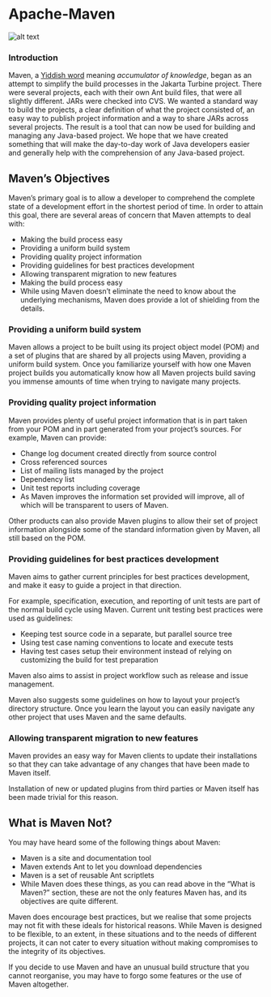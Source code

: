 # Apache-Maven

![alt text](https://upload.wikimedia.org/wikipedia/commons/thumb/0/0b/Maven_logo.svg/1280px-Maven_logo.svg.png)
### Introduction
Maven, a [Yiddish word](https://en.wikipedia.org/wiki/Maven) meaning *accumulator of knowledge*, 
began as an attempt to simplify the build processes in the Jakarta Turbine project.
There were several projects, each with their own Ant build files, that were all slightly different. 
JARs were checked into CVS. We wanted a standard way to build the projects, a clear definition of what the project consisted of,
an easy way to publish project information and a way to share JARs across several projects.
The result is a tool that can now be used for building and managing any Java-based project.
We hope that we have created something that will make the day-to-day work of Java developers easier and generally help with the 
comprehension of any Java-based project.

## Maven’s Objectives
Maven’s primary goal is to allow a developer to comprehend the complete state of a development effort in the shortest period of time. 
In order to attain this goal, there are several areas of concern that Maven attempts to deal with:

* Making the build process easy
* Providing a uniform build system
* Providing quality project information
* Providing guidelines for best practices development
* Allowing transparent migration to new features
* Making the build process easy
* While using Maven doesn’t eliminate the need to know about the underlying mechanisms,
Maven does provide a lot of shielding from the details.

### Providing a uniform build system
Maven allows a project to be built using its project object model (POM) and a set of plugins that are shared by all projects using Maven, 
providing a uniform build system.
Once you familiarize yourself with how one Maven project builds you automatically know how all Maven projects build saving you 
immense amounts of time when trying to navigate many projects.

### Providing quality project information
Maven provides plenty of useful project information that is in part taken from your POM and
in part generated from your project’s sources. For example, Maven can provide:

* Change log document created directly from source control
* Cross referenced sources
* List of mailing lists managed by the project
* Dependency list
* Unit test reports including coverage
* As Maven improves the information set provided will improve, all of which will be transparent to users of Maven.

Other products can also provide Maven plugins to allow their set of project information alongside some of the standard information given by Maven, all still based on the POM.

### Providing guidelines for best practices development
Maven aims to gather current principles for best practices development, and make it easy to guide a project in that direction.

For example, specification, execution, and reporting of unit tests are part of the normal build cycle using Maven.
Current unit testing best practices were used as guidelines:

* Keeping test source code in a separate, but parallel source tree
* Using test case naming conventions to locate and execute tests
* Having test cases setup their environment instead of relying on customizing the build for test preparation

Maven also aims to assist in project workflow such as release and issue management.

Maven also suggests some guidelines on how to layout your project’s directory structure.
Once you learn the layout you can easily navigate any other project that uses Maven and the same defaults.

### Allowing transparent migration to new features
Maven provides an easy way for Maven clients to update their installations so that they can take advantage of any changes that have been made to Maven itself.

Installation of new or updated plugins from third parties or Maven itself has been made trivial for this reason.

## What is Maven Not?
You may have heard some of the following things about Maven:

* Maven is a site and documentation tool
* Maven extends Ant to let you download dependencies
* Maven is a set of reusable Ant scriptlets
* While Maven does these things, as you can read above in the “What is Maven?” section, these are not the only features Maven has, and 
its objectives are quite different.

Maven does encourage best practices, but we realise that some projects may not fit with these ideals for historical reasons. 
While Maven is designed to be flexible, to an extent, in these situations and to the needs of different projects,
it can not cater to every situation without making compromises to the integrity of its objectives.

If you decide to use Maven and have an unusual build structure that you cannot reorganise, you may have to forgo some features or
the use of Maven altogether.
